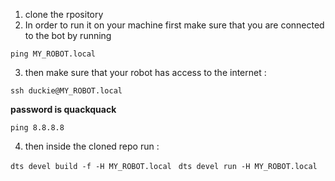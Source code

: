 
1. clone the rpository
2. In order to run it on your machine first make sure that you are connected to the bot by running 

``` ping MY_ROBOT.local ```

3. then make sure that your robot has access to the internet :

``` ssh duckie@MY_ROBOT.local ```

**password is quackquack**

``` ping 8.8.8.8 ```

4. then inside the cloned repo run :

 ``` dts devel build -f -H MY_ROBOT.local ```
 ``` dts devel run -H MY_ROBOT.local```
